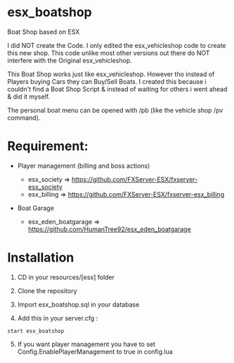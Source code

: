 # esx_boatshop
Boat Shop based on ESX

I did NOT create the Code. I only edited the esx_vehicleshop code to create this new shop. This code unlike most other versions out there do NOT interfere with the Original esx_vehicleshop.

This Boat Shop works just like esx_vehicleshop. However tho instead of Players buying Cars they can Buy/Sell Boats. I created this because i couldn't find a Boat Shop Script & instead of waiting for others i went ahead & did it myself. 

The personal boat menu can be opened with /pb (like the vehicle shop /pv command).

# Requirement:

* Player management (billing and boss actions)
  * esx_society => https://github.com/FXServer-ESX/fxserver-esx_society
  * esx_billing => https://github.com/FXServer-ESX/fxserver-esx_billing
  
* Boat Garage
  * esx_eden_boatgarage => https://github.com/HumanTree92/esx_eden_boatgarage

# Installation

1) CD in your resources/[esx] folder
2) Clone the repository
3) Import esx_boatshop.sql in your database

4) Add this in your server.cfg :

```
start esx_boatshop
```
5) If you want player management you have to set Config.EnablePlayerManagement to true in config.lua
